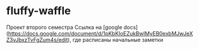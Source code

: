 # fluffy-waffle
Проект второго семестра
Ссылка на [google docs] (https://docs.google.com/document/d/1pKbKIoEZukBwIMyEB0exbMJwJeXZ3vJbxzTvFgZum4s/edit), где расписаны начальные заметки 
